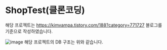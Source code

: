 # ShopTest(클론코딩)

해당 프로젝트는 https://kimvampa.tistory.com/188?category=771727 블로그를 기준으로 작성하였습니다.

![image](https://user-images.githubusercontent.com/97156127/171167858-d84f98fb-55e6-4c4b-b825-e08f0183aeb1.png)
해당 프로젝트의 DB 구조는 위와 같습니다.
